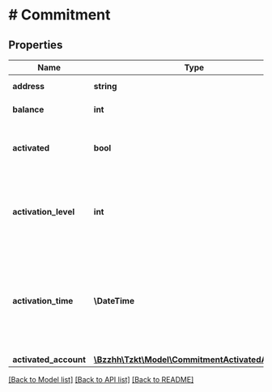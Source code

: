 # # Commitment

## Properties

Name | Type | Description | Notes
------------ | ------------- | ------------- | -------------
**address** | **string** | Blinded address of the account | [optional]
**balance** | **int** | Account balance to be activated | [optional]
**activated** | **bool** | Flag showing whether the account has been activated or not. | [optional]
**activation_level** | **int** | Level of the block at which the account has been activated. &#x60;null&#x60; if the account is not activated yet. | [optional]
**activation_time** | **\DateTime** | Datetime of the block at which the account has been activated (ISO 8601, e.g. &#x60;2020-02-20T02:40:57Z&#x60;). &#x60;null&#x60; if the account is not activated yet. | [optional]
**activated_account** | [**\Bzzhh\Tzkt\Model\CommitmentActivatedAccount**](CommitmentActivatedAccount.md) |  | [optional]

[[Back to Model list]](../../README.md#models) [[Back to API list]](../../README.md#endpoints) [[Back to README]](../../README.md)
